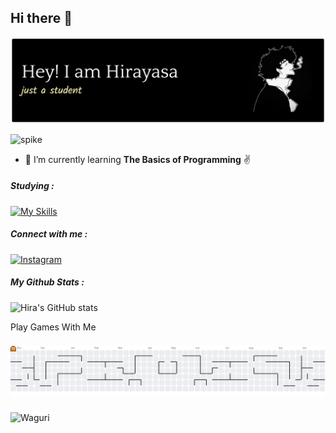 ## Hi there 👋


![header](img/github-header-banner%20(1).png)



![spike](https://media.giphy.com/media/v1.Y2lkPTc5MGI3NjExaHFrN3ByNGVpa241Zmd5bG9zMjlxMnp1ZTN3aXIxejN3cmw0cnlwcyZlcD12MV9naWZzX3NlYXJjaCZjdD1n/4ilFRqgbzbx4c/giphy.gif)


<!--
**Hirayasa747/Hirayasa747** is a ✨ _special_ ✨ repository because its `README.md` (this file) appears on your GitHub profile.

Here are some ideas to get you started:

- 🔭 I’m currently working on ...
- 🌱 I’m currently learning ...
- 👯 I’m looking to collaborate on ...
- 🤔 I’m looking for help with ...
- 💬 Ask me about ...
- 📫 How to reach me: ...
- 😄 Pronouns: ...
- ⚡ Fun fact: ...
-->

- 🌱 I’m currently learning **The Basics of Programming** ✌️

##### Studying :
[![My Skills](https://skillicons.dev/icons?i=html,js,py,c,cpp,cs&perline=3)](https://skillicons.dev)

<!-- <img src="https://img.shields.io/badge/HTML5-E34F26?style=for-the-badge&logo=html5&logoColor=white" />
<img src="https://img.shields.io/badge/JavaScript-323330?style=for-the-badge&logo=javascript&logoColor=F7DF1E" />
<img src="https://img.shields.io/badge/Python-FFD43B?style=for-the-badge&logo=python&logoColor=blue" />
<img src="https://img.shields.io/badge/C%2B%2B-00599C?style=for-the-badge&logo=c%2B%2B&logoColor=white" />
<img src="https://img.shields.io/badge/C%23-239120?style=for-the-badge&logo=csharp&logoColor=white" /> -->

##### Connect with me :

[![Instagram](https://img.shields.io/badge/Instagram-%23E4405F.svg?logo=Instagram&logoColor=white)](https://instagram.com/hirayasa_) 

<!-- ![https://instagram.com/hirayasa_](https://img.shields.io/badge/Instagram-E4405F?style=for-the-badge&logo=instagram&logoColor=white) ![https://x.com/hirayasa2247](https://img.shields.io/badge/X-000000?style=for-the-badge&logo=x&logoColor=white) -->

##### My Github Stats :

![Hira's GitHub stats](https://github-readme-stats.vercel.app/api?username=hirayasa747&show_icons=true&theme=tokyonight)








<p align="left">Play Games With Me</p>

###

<picture>
  <source media="(prefers-color-scheme: dark)" srcset="https://raw.githubusercontent.com/Hirayasa747/Hirayasa747/output/pacman-contribution-graph-dark.svg">
  <source media="(prefers-color-scheme: light)" srcset="https://raw.githubusercontent.com/Hirayasa747/Hirayasa747/output/pacman-contribution-graph.svg">
  <img alt="pacman contribution graph" src="https://raw.githubusercontent.com/Hirayasa747/Hirayasa747/output/pacman-contribution-graph.svg">
</picture>

###



![Waguri](https://media2.giphy.com/media/v1.Y2lkPTc5MGI3NjExNWtpNDZxYTFxbmIxNTkxODBlYW8wNW43azA2Y2Z4ZGRzbTZ6cDBudyZlcD12MV9pbnRlcm5hbF9naWZfYnlfaWQmY3Q9Zw/ctXLLko0OadX1rCGnk/giphy.gif)